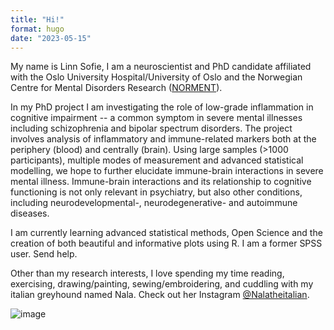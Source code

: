 ```yaml
---
title: "Hi!"
format: hugo
date: "2023-05-15"
---
```


My name is Linn Sofie, I am a neuroscientist and PhD candidate affiliated with the Oslo University Hospital/University of Oslo and the Norwegian Centre for Mental Disorders Research ([NORMENT](https://www.med.uio.no/norment/english/)).

In my PhD project I am investigating the role of low-grade inflammation in cognitive impairment -- a common symptom in severe mental illnesses including schizophrenia and bipolar spectrum disorders. The project involves analysis of inflammatory and immune-related markers both at the periphery (blood) and centrally (brain). Using large samples (\>1000 participants), multiple modes of measurement and advanced statistical modelling, we hope to further elucidate immune-brain interactions in severe mental illness. Immune-brain interactions and its relationship to cognitive functioning is not only relevant in psychiatry, but also other conditions, including neurodevelopmental-, neurodegenerative- and autoimmune diseases.

I am currently learning advanced statistical methods, Open Science and the creation of both beautiful and informative plots using R. I am a former SPSS user. Send help.

Other than my research interests, I love spending my time reading, exercising, drawing/painting, sewing/embroidering, and cuddling with my italian greyhound named Nala. Check out her Instagram [@Nalatheitalian](https://https://www.instagram.com/nalatheitalian/).

![image](../images/IMG_7616.JPG)
